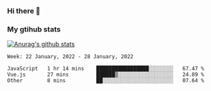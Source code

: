 ### Hi there 👋

### My gtihub stats

[![Anurag's github stats](https://github-readme-stats.vercel.app/api?username=gaozhidong)](https://github.com/gaozhidong/github-readme-stats)

<!--START_SECTION:waka-->
```text
Week: 22 January, 2022 - 28 January, 2022

JavaScript   1 hr 14 mins    █████████████████░░░░░░░░   67.47 % 
Vue.js       27 mins         ██████▒░░░░░░░░░░░░░░░░░░   24.89 % 
Other        8 mins          ██░░░░░░░░░░░░░░░░░░░░░░░   07.64 % 
```
<!--END_SECTION:waka-->